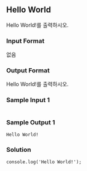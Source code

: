 ## Hello World

Hello World!를 출력하시오.

### Input Format
없음

### Output Format
Hello World!를 출력하시오.


### Sample Input 1

```
```

### Sample Output 1

```
Hello World!
```


### Solution

```
console.log('Hello World!');
```
